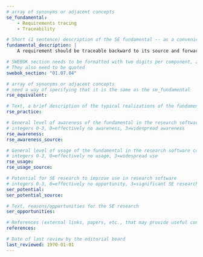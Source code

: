 ```yaml
---
# array of synonyms or adjacent concepts
se_fundamental:
    - Requirements tracing
    - Traceability

# Short (1 sentence) description of the SE fundamental -- as a convenience
fundamental_description: |
    A requirement should be traceable backward to its source and forward to its implementing design entities.

# SWEBOK section needs to be formatted with two digits per component, zero-filled so that they sort lexically as strings
# They also need to be quoted
swebok_section: "01.07.04"

# array of synonyms or adjacent concepts
# need a way of specifying that it is the same as the se_fundamental
rse_equivalent:

# Text, a brief description of the typical realizations of the fundamental, in RSE practice
rse_practice:

# General level of awareness of the fundamental in the research software community
# integers 0-3, 0=effectively no awareness, 3=widespread awareness
rse_awareness: 
rse_awareness_source: 

# General level of usage of the fundamental in the research software community
# integers 0-3, 0=effectively no usage, 3=widespread use
rse_usage:
rse_usage_source:

# Potential for SE research to improve use in research software
# integers 0-3, 0=effectively no opportunity, 3=significant SE research beneficial
ser_potential:
ser_potential_source:

# Text, reasons/opportunities for the SE research
ser_opportunities:

# References (external links, papers, etc., that may provide useful connections)
references:

# Date of last review by the editorial board
last_reviewed: 1970-01-01
---
```

